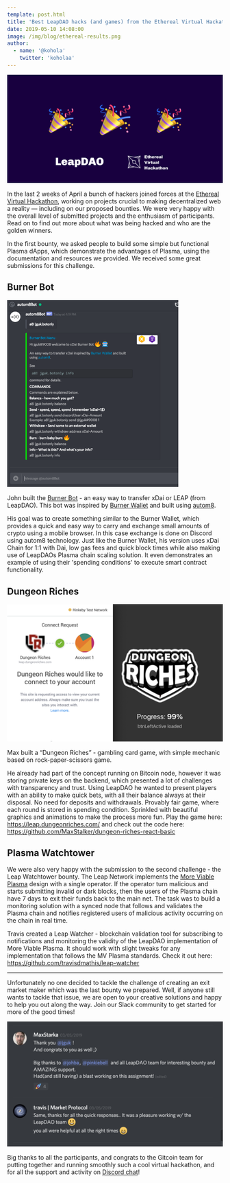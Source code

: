 ```yaml
---
template: post.html
title: 'Best LeapDAO hacks (and games) from the Ethereal Virtual Hackathon'
date: 2019-05-10 14:08:00
image: /img/blog/ethereal-results.png
author:
  - name: '@kohola'
    twitter: 'koholaa'
---
```


<img src="/img/blog/ethereal-results.png" alt="Ethereal results banner" />

In the last 2 weeks of April a bunch of hackers joined forces at the [Ethereal Virtual Hackathon](https://gitcoin.co/hackathon/ethereal-virtual-hackathon/), working on projects crucial to making decentralized web a reality — including on our proposed bounties. We were very happy with the overall level of submitted projects and the enthusiasm of participants. Read on to find out more about what was being hacked and who are the golden winners.

In the first bounty, we asked people to build some simple but functional Plasma dApps, which demonstrate the advantages of Plasma, using the documentation and resources we provided. We received some great submissions for this challenge.

## Burner Bot

<img src="/img/blog/burner-bot.png" alt="Discord Burner Bot screenshot" width="400" />

John built the [Burner Bot](https://github.com/johngrantuk/burnerbot/tree/leap_plasma) - an easy way to transfer xDai or LEAP (from LeapDAO). This bot was inspired by [Burner Wallet](https://github.com/austintgriffith/burner-wallet) and built using [autom8](https://gitlab.com/autom8.network/docs).

His goal was to create something similar to the Burner Wallet, which provides a quick and easy way to carry and exchange small amounts of crypto using a mobile browser. In this case exchange is done on Discord using autom8 technology. Just like the Burner Wallet, his version uses xDai Chain for 1:1 with Dai, low gas fees and quick block times while also making use of LeapDAOs Plasma chain scaling solution. It even demonstrates an example of using their 'spending conditions' to execute smart contract functionality.

## Dungeon Riches

<img src="/img/blog/dungeon-riches.png" alt="Dungeon Riches screenshot" />

Max built a “Dungeon Riches” - gambling card game, with simple mechanic based on rock-paper-scissors game.

He already had part of the concept running on Bitcoin node, however it was storing private keys on the backend, which presented a lot of challenges with transparency and trust. Using LeapDAO he wanted to present players with an ability to make quick bets, with all their balance always at their disposal. No need for deposits and withdrawals. Provably fair game, where each round is stored in spending condition. Sprinkled with beautiful graphics and animations to make the process more fun.
Play the game here: https://leap.dungeonriches.com/ and check out the code here: https://github.com/MaxStalker/dungeon-riches-react-basic

## Plasma Watchtower

We were also very happy with the submission to the second challenge - the Leap Watchtower bounty. The Leap Network implements the [More Viable Plasma](https://ethresear.ch/t/more-viable-plasma/2160) design with a single operator. If the operator turn malicious and starts submitting invalid or dark blocks, then the users of the Plasma chain have 7 days to exit their funds back to the main net. The task was to build a monitoring solution with a synced node that follows and validates the Plasma chain and notifies registered users of malicious activity occurring on the chain in real time.

Travis created a Leap Watcher - blockchain validation tool for subscribing to notifications and monitoring the validity of the LeapDAO implementation of More Viable Plasma. It should work with slight tweaks for any implementation that follows the MV Plasma standards. Check it out here: https://github.com/travisdmathis/leap-watcher

---

Unfortunately no one decided to tackle the challenge of creating an exit market maker which was the last bounty we prepared. Well, if anyone still wants to tackle that issue, we are open to your creative solutions and happy to help you out along the way. Join our Slack community to get started for more of the good times!

<img src="/img/blog/ethereal-thanks.png" alt="People happy about hackathon" />

Big thanks to all the participants, and congrats to the Gitcoin team for putting together and running smoothly such a cool virtual hackathon, and for all the support and activity on [Discord chat](https://discordapp.com/channels/562828676480237578/565966345145942017)!
